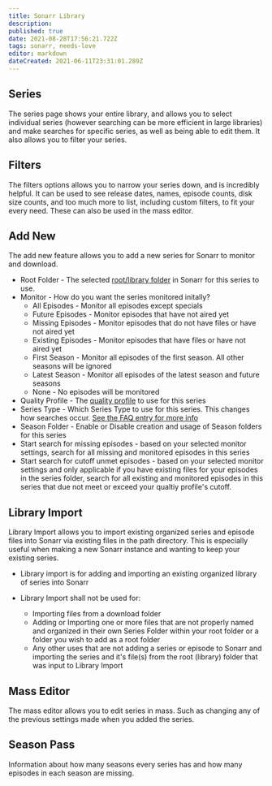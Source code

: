 ```yaml
---
title: Sonarr Library
description: 
published: true
date: 2021-08-28T17:56:21.722Z
tags: sonarr, needs-love
editor: markdown
dateCreated: 2021-06-11T23:31:01.289Z
---
```


## Series

The series page shows your entire library, and allows you to select individual series (however searching can be more efficient in large libraries) and make searches for specific series, as well as being able to edit them.  It also allows you to filter your series.

## Filters

The filters options allows you to narrow your series down, and is incredibly helpful.  It can be used to see release dates, names, episode counts, disk size counts, and too much more to list, including custom filters, to fit your every need.  These can also be used in the mass editor.

## Add New

The add new feature allows you to add a new series for Sonarr to monitor and download.

- Root Folder - The selected [root/library folder](/sonarr/settings#root-folders) in Sonarr for this series to use.
- Monitor - How do you want the series monitored initally?
  - All Episodes - Monitor all episodes except specials
  - Future Episodes - Monitor episodes that have not aired yet
  - Missing Episodes - Monitor episodes that do not have files or have not aired yet
  - Existing Episodes - Monitor episodes that have files or have not aired yet
  - First Season - Monitor all episodes of the first season. All other seasons will be ignored
  - Latest Season - Monitor all episodes of the latest season and future seasons
  - None - No episodes will be monitored
- Quality Profile - The [quality profile](/sonarr/settings#quality-profiles) to use for this series
- Series Type - Which Series Type to use for this series. This changes how searches occur. [See the FAQ entry for more info](/sonarr/faq#whats-the-different-series-types)
- Season Folder - Enable or Disable creation and usage of Season folders for this series
- Start search for missing episodes - based on your selected monitor settings, search for all missing and monitored episodes in this series
- Start search for cutoff unmet episodes - based on your selected monitor settings and only applicable if you have existing files for your episodes in the series folder, search for all existing and monitored episodes in this series that due not meet or exceed your qualtiy profile's cutoff.

## Library Import

Library Import allows you to import existing organized series and episode files into Sonarr via existing files in the path directory.  This is especially useful when making a new Sonarr instance and wanting to keep your existing series.

- Library import is for adding and importing an existing organized library of  series into Sonarr

- Library Import shall not be used for:
  - Importing files from a download folder
  - Adding or Importing one or more files that are not properly named and organized in their own Series Folder within your root folder or a folder you wish to add as a root folder
  - Any other uses that are not adding a series or episode to Sonarr and importing the series and it's file(s) from the root (library) folder that was input to Library Import

## Mass Editor

The mass editor allows you to edit series in mass.  Such as changing any of the previous settings made when you added the series.

## Season Pass

Information about how many seasons every series has and how many episodes in each season are missing.
